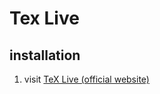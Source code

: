 # Tex Live
## installation
1. visit [TeX Live (official website)](https://www.tug.org/texlive/windows.html)
